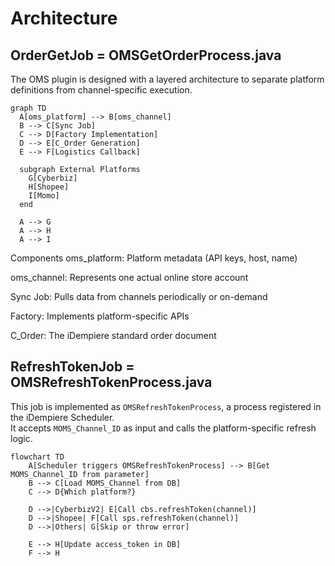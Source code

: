 # Architecture

## OrderGetJob = OMSGetOrderProcess.java

The OMS plugin is designed with a layered architecture to separate platform definitions from channel-specific execution.

```mermaid
graph TD
  A[oms_platform] --> B[oms_channel]
  B --> C[Sync Job]
  C --> D[Factory Implementation]
  D --> E[C_Order Generation]
  E --> F[Logistics Callback]

  subgraph External Platforms
    G[Cyberbiz]
    H[Shopee]
    I[Momo]
  end

  A --> G
  A --> H
  A --> I
```

Components
oms_platform: Platform metadata (API keys, host, name)

oms_channel: Represents one actual online store account

Sync Job: Pulls data from channels periodically or on-demand

Factory: Implements platform-specific APIs

C_Order: The iDempiere standard order document


## RefreshTokenJob = OMSRefreshTokenProcess.java

This job is implemented as `OMSRefreshTokenProcess`, a process registered in the iDempiere Scheduler.  
It accepts `MOMS_Channel_ID` as input and calls the platform-specific refresh logic.

```mermaid
flowchart TD
    A[Scheduler triggers OMSRefreshTokenProcess] --> B[Get MOMS_Channel_ID from parameter]
    B --> C[Load MOMS_Channel from DB]
    C --> D{Which platform?}

    D -->|CyberbizV2| E[Call cbs.refreshToken(channel)]
    D -->|Shopee| F[Call sps.refreshToken(channel)]
    D -->|Others| G[Skip or throw error]

    E --> H[Update access_token in DB]
    F --> H
```
